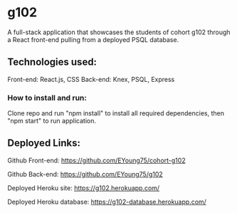 # g102
A full-stack application that showcases the students of cohort g102 through a React front-end pulling from a deployed PSQL database.

## Technologies used:
Front-end: React.js, CSS
Back-end: Knex, PSQL, Express

### How to install and run:
Clone repo and run "npm install" to install all required dependencies, then "npm start" to run application.


## Deployed Links:

Github Front-end: https://github.com/EYoung75/cohort-g102

Github Back-end: https://github.com/EYoung75/g102

Deployed Heroku site: https://g102.herokuapp.com/

Deployed Heroku database: https://g102-database.herokuapp.com/

